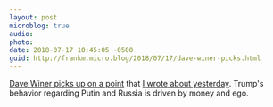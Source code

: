 ```yaml
---
layout: post
microblog: true
audio: 
photo: 
date: 2018-07-17 10:45:05 -0500
guid: http://frankm.micro.blog/2018/07/17/dave-winer-picks.html
---
```

[Dave Winer picks up on a point](http://scripting.com/2018/07/17.html#a135225) that [I wrote about yesterday](http://frankmcpherson.blog/2018/07/16/i-dont-find.html). Trump's behavior regarding Putin and Russia is driven by money and ego. 

